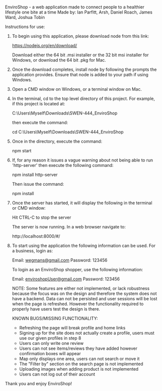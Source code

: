 EnviroShop - a web application made to connect people to a healthier lifestyle one bite at a time
Made by:  Ian Parfitt, Arsh, Daniel Roach, James Ward, Joshua Tobin

Instructions for use:

1. To begin using this application, please download node from this link:

      https://nodejs.org/en/download/

   Download either the 64 bit .msi installer or the 32 bit msi installer for Windows, or download the 64 bit .pkg
   for Mac.

2. Once the download completes, install node by following the prompts the application provides.  Ensure that node
   is added to your path if using Windows.

3. Open a CMD window on Windows, or a terminal window on Mac.

4. In the terminal, cd to the top level directory of this project.  For example, if this project is located at:

      C:\Users\Myself\Downloads\SWEN-444_EnviroShop

   then execute the command:

      cd C:\Users\Myself\Downloads\SWEN-444_EnviroShop

5. Once in the directory, execute the command:

      npm start

6. If, for any reason it issues a vague warning about not being able to run 'http-server' then execute the following
   command:

      npm install http-server

   Then issue the command:

      npm install

7. Once the server has started, it will display the following in the terminal or CMD window:

      Hit CTRL-C to stop the server

   The server is now running.  In a web browser navigate to:

      http://localhost:8000/#/

8. To start using the application the following information can be used.  For a business, login as:

      Email:  wegmans@gmail.com
      Password:  123456

   To login as an EnviroShop shopper, use the following information:

      Email:  enviroshopUser@gmail.com
      Password:  123456

   NOTE:  Some features are either not implemented, or lack robustness because the focus was on the design and therefore the
	  system does not have a backend. Data can not be persisted and user sessions will be lost when the page is refreshed.
	  However the functionality required to properly have users test the design is there.

   KNOWN BUGS/MISSING FUNCTIONALITY:
	- Refreshing the page will break profile and home links
	- Signing up for the site does not actually create a profile, users must use our given profiles in step 8
	- Users can only write one review
	- Users can not see items/reviews they have added however confirmation boxes will appear
	- Map only displays one area, users can not search or move it
	- The "Filter by" section on the search page is not implemented
	- Uploading images when adding product is not implemented
	- Users can not log out of their account

Thank you and enjoy EnviroShop!
